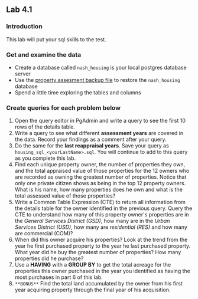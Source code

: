 ## Lab 4.1

### Introduction
This lab will put your sql skills to the test. 

### Get and examine the data
- Create a database called `nash_housing` is your local postgres database server
- Use the [property assesment backup file](https://drive.google.com/file/d/1g74eKFUEh54-ggCKmBX3A8Ei5F4mY4E4/view?usp=drive_link) to restore the `nash_housing` database
- Spend a little time exploring the tables and columns

### Create queries for each problem below
1. Open the query editor in PgAdmin and write a query to see the first 10 rows of the details table.
2.  Write a query to see what different **assessment years** are covered in the data. Record your findings as a comment after your query. 
3.  Do the same for the **last reappraisal years**. Save your query as `housing_sql_<yourLastName>.sql`. You will continue to add to this query as you complete this lab.
4. Find each unique property owner, the number of properties they own, and the total appraised value of those properties for the 12 owners who are recorded as owning the greatest number of properties. Notice that only one private citizen shows as being in the top 12 property owners. What is his name, how many properties does he own and what is the total assessed value of those properties?
5. Write a Common Table Expression (CTE) to return all information from the details table for the owner identified in the previous query. Query the CTE to understand how many of this property owner's properties are in the *General Services District (GSD)*, how many are in the *Urban Services District (USD)*, how many are *residential (RES)* and how many are commercial (COM)?
6. When did this owner acquire his properties? Look at the trend from the year he first purchased property to the year he last purchased property. What year did he buy the greatest number of properties? How many properties did he purchase?
7. Use a **HAVING** with a **GROUP BY** to get the total acreage for the properties this owner purchased in the year you identified as having the most purchases in part 6 of this lab.
8. `**BONUS**` Find the total land accumulated by the owner from his first year acquiring property through the final year of his acquisition.